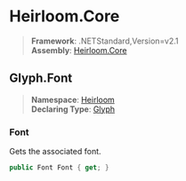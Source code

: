 # Heirloom.Core

> **Framework**: .NETStandard,Version=v2.1  
> **Assembly**: [Heirloom.Core][0]  

## Glyph.Font

> **Namespace**: [Heirloom][0]  
> **Declaring Type**: [Glyph][1]  

### Font

Gets the associated font.

```cs
public Font Font { get; }
```

[0]: ../../../Heirloom.Core.md
[1]: ../Glyph.md
